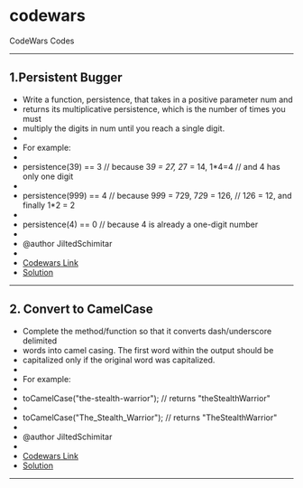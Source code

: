 # codewars
CodeWars Codes

**************************************************************************************************************************************
<h2>1.Persistent Bugger</h2>
 
 * Write a function, persistence, that takes in a positive parameter num and
 * returns its multiplicative persistence, which is the number of times you must
 * multiply the digits in num until you reach a single digit.
 * 
 * For example:
 *
 * persistence(39) == 3 // because 3*9 = 27, 2*7 = 14, 1*4=4 // and 4 has only one digit		      
 * 																						                                                
 * persistence(999) == 4 // because 9*9*9 = 729, 7*2*9 = 126, // 1*2*6 = 12, and finally 1*2 = 2 
 * 																							                                               
 * persistence(4) == 0 // because 4 is already a one-digit number								                
 * 
 * @author JiltedSchimitar
 *
 * [Codewars Link](https://www.codewars.com/kata/55bf01e5a717a0d57e0000ec)
 * [Solution](https://github.com/JiltedSchimitar/codewars/tree/master/01.Persistent-Bugger)
 
**************************************************************************************************************************************

<h2> 2. Convert to CamelCase</h2>

 * Complete the method/function so that it converts dash/underscore delimited
 * words into camel casing. The first word within the output should be
 * capitalized only if the original word was capitalized.
 * 
 * For example:
 * 
 * toCamelCase("the-stealth-warrior"); // returns "theStealthWarrior"							  
 *  																							   
 * toCamelCase("The_Stealth_Warrior"); // returns "TheStealthWarrior" 							  
 * 
 * @author JiltedSchimitar
 *
 * [Codewars Link](https://www.codewars.com/kata/517abf86da9663f1d2000003)
 * [Solution](https://github.com/JiltedSchimitar/codewars/tree/master/02.Convert%20string%20to%20camel%20case)

**************************************************************************************************************************************
